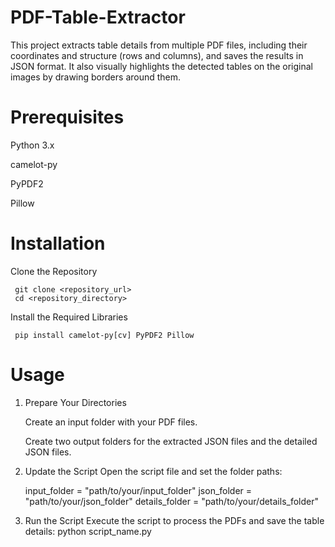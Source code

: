 # PDF-Table-Extractor
This project extracts table details from multiple PDF files, including their coordinates and structure (rows and columns), and saves the results in JSON format. It also visually highlights the detected tables on the original images by drawing borders around them.

# Prerequisites
Python 3.x

camelot-py

PyPDF2

Pillow

# Installation
Clone the Repository

     git clone <repository_url> 
     cd <repository_directory>

Install the Required Libraries

     pip install camelot-py[cv] PyPDF2 Pillow

# Usage
1. Prepare Your Directories

     Create an input folder with your PDF files.

     Create two output folders for the extracted JSON files and the detailed JSON files.

2. Update the Script
Open the script file and set the folder paths:

   input_folder = "path/to/your/input_folder"
   json_folder = "path/to/your/json_folder"
   details_folder = "path/to/your/details_folder"

3. Run the Script
Execute the script to process the PDFs and save the table details:
     python script_name.py
